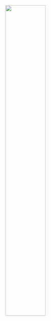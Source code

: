 <div align="center">
 <img src="http://vikashgaurav.com/util/download/media.gif" width="50%"></img>
</div>
